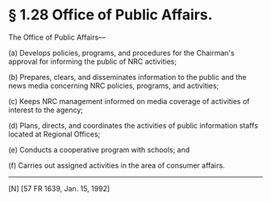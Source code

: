 # § 1.28   Office of Public Affairs.

The Office of Public Affairs—


(a) Develops policies, programs, and procedures for the Chairman's approval for informing the public of NRC activities;


(b) Prepares, clears, and disseminates information to the public and the news media concerning NRC policies, programs, and activities;


(c) Keeps NRC management informed on media coverage of activities of interest to the agency;


(d) Plans, directs, and coordinates the activities of public information staffs located at Regional Offices;


(e) Conducts a cooperative program with schools; and


(f) Carries out assigned activities in the area of consumer affairs.



---

[N] [57 FR 1639, Jan. 15, 1992]




